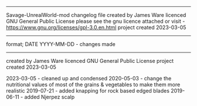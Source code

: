 ***********************************
Savage-UnrealWorld-mod changelog file
created by James Ware licenced GNU General Public License
please see the gnu licence attached or visit - https://www.gnu.org/licenses/gpl-3.0.en.html
project created 2023-03-05
***********************************
format;
DATE YYYY-MM-DD - changes made
***********************************
created by James Ware licenced GNU General Public License
project created 2023-03-05



2023-03-05 - cleaned up and condensed 
2020-05-03 - change the nutritional values of most of the grains & vegetables to make them more realistic
2019-07-21 - added knapping for rock based edged blades	
2019-06-11 - added Njerpez scalp